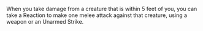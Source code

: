 When you take damage from a creature that is within 5 feet of you, you can take a Reaction to make one melee attack against that creature, using a weapon or an Unarmed Strike.